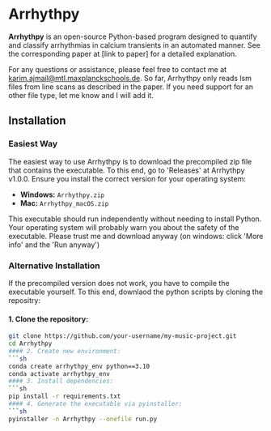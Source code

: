 # Arrhythpy

**Arrhythpy** is an open-source Python-based program designed to quantify and classify arrhythmias in calcium transients in an automated manner. See the corresponding paper at [link to paper] for a detailed explanation.

For any questions or assistance, please feel free to contact me at [karim.ajmail@mtl.maxplanckschools.de](mailto:karim.ajmail@mtl.maxplanckschools.de).
So far, Arrhythpy only reads lsm files from line scans as described in the paper. If you need support for an other file type, let me know and I will add it.

## Installation

### Easiest Way

The easiest way to use Arrhythpy is to download the precompiled zip file that contains the executable. To this end, go to 'Releases' at Arrhythpy v1.0.0. Ensure you install the correct version for your operating system:
- **Windows:** `Arrhythpy.zip`
- **Mac:** `Arrhythpy_macOS.zip`

This executable should run independently without needing to install Python. Your operating system will probably warn you about the safety of the executable. Please trust me and download anyway (on windows: click 'More info' and the 'Run anyway')

### Alternative Installation

If the precompiled version does not work, you have to compile the executable yourself. To this end, downlaod the python scripts by cloning the repositry:
#### 1. Clone the repository:
   ```sh
   git clone https://github.com/your-username/my-music-project.git
   cd Arrhythpy
#### 2. Create new environment:
   ```sh
   conda create arrhythpy_env python==3.10
   conda activate arrhythpy_env
#### 3. Install dependencies:
   ```sh
   pip install -r requirements.txt
#### 4. Generate the executable via pyinstaller:
   ```sh
   pyinstaller -n Arrhythpy --onefile run.py
